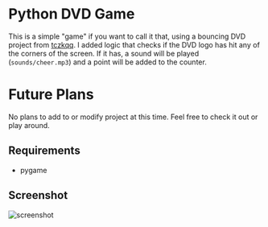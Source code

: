# Python DVD Game
This is a simple "game" if you want to call it that, using a bouncing DVD project from [tczkqq](https://github.com/tczkqq/dvd-corner).
I added logic that checks if the DVD logo has hit any of the corners of the screen. If it has, a sound will be played (`sounds/cheer.mp3`) and a point will be added to the counter.

# Future Plans
No plans to add to or modify project at this time. Feel free to check it out or play around. 

## Requirements
- pygame
  
## Screenshot
![screenshot](screenshot.gif)

